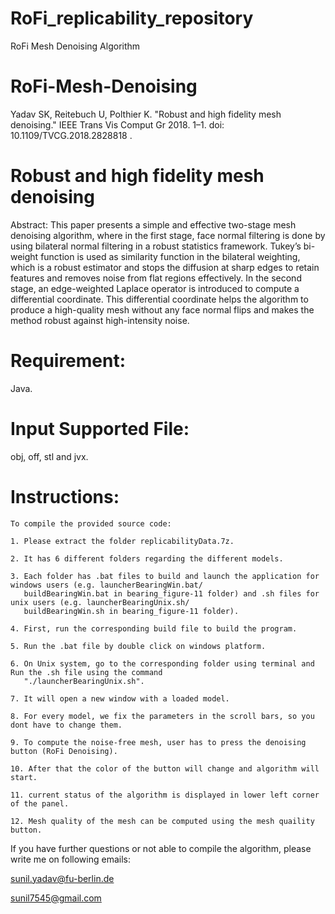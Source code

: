 # RoFi_replicability_repository
RoFi Mesh Denoising Algorithm 
# RoFi-Mesh-Denoising


Yadav SK, Reitebuch U, Polthier K. "Robust and high fidelity mesh denoising." IEEE Trans Vis Comput Gr 2018. 1–1. doi: 10.1109/TVCG.2018.2828818 .

# Robust and high fidelity mesh denoising

Abstract: This paper presents a simple and effective two-stage mesh denoising algorithm, where in the first stage, face normal filtering is done by using bilateral normal filtering in a robust statistics framework. Tukey’s bi-weight function is used as similarity function in the bilateral weighting, which is a robust estimator and stops the diffusion at sharp edges to retain features and removes noise from flat regions effectively. In the second stage, an edge-weighted Laplace operator is introduced to compute a differential coordinate. This differential coordinate helps the algorithm to produce a high-quality mesh without any face normal flips and makes the method robust against high-intensity noise.

# Requirement:

Java.

# Input Supported File:
obj, off, stl and jvx.

# Instructions:

    To compile the provided source code:
    
    1. Please extract the folder replicabilityData.7z.
    
    2. It has 6 different folders regarding the different models.
    
    3. Each folder has .bat files to build and launch the application for windows users (e.g. launcherBearingWin.bat/     
       buildBearingWin.bat in bearing_figure-11 folder) and .sh files for unix users (e.g. launcherBearingUnix.sh/
       buildBearingWin.sh in bearing_figure-11 folder).
       
    4. First, run the corresponding build file to build the program.
    
    5. Run the .bat file by double click on windows platform.
    
    6. On Unix system, go to the corresponding folder using terminal and  Run the .sh file using the command
       "./launcherBearingUnix.sh".
    
    7. It will open a new window with a loaded model.
    
    8. For every model, we fix the parameters in the scroll bars, so you dont have to change them.
    
    9. To compute the noise-free mesh, user has to press the denoising button (RoFi Denoising).
    
    10. After that the color of the button will change and algorithm will start.
    
    11. current status of the algorithm is displayed in lower left corner of the panel.
    
    12. Mesh quality of the mesh can be computed using the mesh quaility button.
   

If you have further questions or not able to compile the algorithm, please write me on following emails:
 
 sunil.yadav@fu-berlin.de
 
 sunil7545@gmail.com




